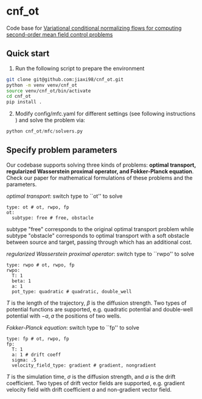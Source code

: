 # cnf_ot
<!-- TODO: change the repo name, maybe cnf_mfc? -->
Code base for [Variational conditional normalizing flows for computing second-order mean field control problems](https://arxiv.org/abs/2503.19580)


## Quick start
1. Run the following script to prepare the environment
```bash
git clone git@github.com:jiaxi98/cnf_ot.git
python -m venv venv/cnf_ot
source venv/cnf_ot/bin/activate
cd cnf_ot
pip install .
```
2. Modify config/mfc.yaml for different settings (see following instructions
) and solve the problem via:
```python
python cnf_ot/mfc/solvers.py
```

## Specify problem parameters
Our codebase supports solving three kinds of problems: **optimal transport,
regularized Wasserstein proximal operator, and Fokker-Planck equation**. Check
our paper for mathematical formulations of these problems and the parameters.

*optimal transport*: switch type to ``ot'' to solve
```ymal
type: ot # ot, rwpo, fp
ot:
  subtype: free # free, obstacle
```
subtype "free" corresponds to the original optimal transport problem while subtype
"obstacle" corresponds to optimal transport with a soft obstacle between
source and target, passing through which has an additional cost.

*regularized Wasserstein proximal operator*: switch type to ``rwpo'' to solve
```ymal
type: rwpo # ot, rwpo, fp
rwpo:
  T: 1
  beta: 1
  a: 1
  pot_type: quadratic # quadratic, double_well
```
$T$ is the length of the trajectory, $\beta$ is the diffusion strength. Two
types of potential functions are supported, e.g. quadratic potential and
double-well potential with $-a, a$ the positions of two wells.

*Fokker-Planck equation*: switch type to ``fp'' to solve
```ymal
type: fp # ot, rwpo, fp
fp:
  T: 1
  a: 1 # drift coeff
  sigma: .5
  velocity_field_type: gradient # gradient, nongradient
```
$T$ is the simulation time, $\sigma$ is the diffusion strength, and $a$ is
the drift coefficient. Two types of drift vector fields are supported, e.g.
gradient velocity field with drift coefficient $a$ and non-gradient vector
field.
